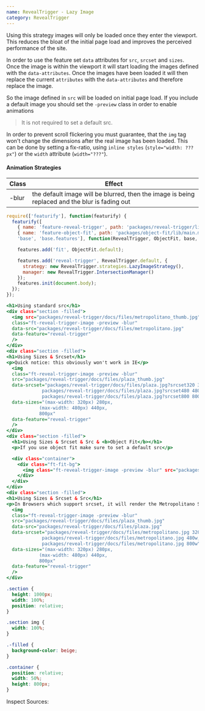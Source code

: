 ```yaml
---
name: RevealTrigger - Lazy Image
category: RevealTrigger
---
```


Using this strategy images will only be loaded once they enter the viewport. This reduces the bloat of the initial page load and improves the perceived performance of the site.

In order to use the feature set `data` attributes for `src`, `srcset` and `sizes`.
Once the image is within the viewport it will start loading the images defined with the `data-attributes`. Once the images have been loaded it will then replace the current `attributes` with the `data-attributes` and therefore replace the image.

So the image defined in `src` will be loaded on initial page load. If you include a default image you should set the `-preview` class in order to enable animations

> It is not required to set a default src.

In order to prevent scroll flickering you must guarantee, that the `img` tag won't change the dimensions after the real image has been loaded. This can be done by setting a fix-ratio, using `inline styles` (`style="width: ???px"`) or the `width` attribute (`width="???"`).

#### Animation Strategies
| Class    | Effect                          |
|----------|---------------------------------|
| -blur    | the default image will be blurred, then the image is being replaced and the blur is fading out |

```types.js
require(['featurify'], function(featurify) {
  featurify([
    { name: 'feature-reveal-trigger', path: 'packages/reveal-trigger/lib/main.min.js' },
    { name: 'feature-object-fit', path: 'packages/object-fit/lib/main.min.js' },
    'base', 'base.features'], function(RevealTrigger, ObjectFit, base, features) {

    features.add('fit', ObjectFit.default);

    features.add('reveal-trigger', RevealTrigger.default, {
      strategy: new RevealTrigger.strategies.LazyImageStrategy(),
      manager: new RevealTrigger.IntersectionManager()
    });
    features.init(document.body);
  });
});
```
```types.html
<h1>Using standard src</h1>
<div class="section -filled">
  <img src="packages/reveal-trigger/docs/files/metropolitano_thumb.jpg"
  class="ft-reveal-trigger-image -preview -blur"
  data-src="packages/reveal-trigger/docs/files/metropolitano.jpg"
  data-feature="reveal-trigger"
  />
</div>
<div class="section -filled">
<h1>Using Sizes & Srcset</h1>
<p>Quick notice: this obviously won't work in IE</p>
  <img
  class="ft-reveal-trigger-image -preview -blur"
  src="packages/reveal-trigger/docs/files/plaza_thumb.jpg"
  data-srcset="packages/reveal-trigger/docs/files/plaza.jpg?srcset320 320w,
             packages/reveal-trigger/docs/files/plaza.jpg?srcset480 480w,
             packages/reveal-trigger/docs/files/plaza.jpg?srcset800 800w"
  data-sizes="(max-width: 320px) 280px,
            (max-width: 480px) 440px,
            800px"
  data-feature="reveal-trigger"
  />
</div>
<div class="section -filled">
  <h1>Using Sizes & Srcset & Src & <b>Object Fit</b></h1>
  <p>If you use object fit make sure to set a default src</p>

  <div class="container">
    <div class="ft-fit-bg">
      <img class="ft-reveal-trigger-image -preview -blur" src="packages/reveal-trigger/docs/files/plaza_thumb.jpg?fit" data-src="packages/reveal-trigger/docs/files/plaza.jpg?fit" data-feature="fit, reveal-trigger">
    </div>
  </div>
</div>
<div class="section -filled">
<h1>Using Sizes & Srcset & Src</h1>
<p>In Browsers which support srcset, it will render the Metropolitano Stadium - in others it will fall back to the Plaza</p>
  <img
  class="ft-reveal-trigger-image -preview -blur"
  src="packages/reveal-trigger/docs/files/plaza_thumb.jpg"
  data-src="packages/reveal-trigger/docs/files/plaza.jpg"
  data-srcset="packages/reveal-trigger/docs/files/metropolitano.jpg 320w,
             packages/reveal-trigger/docs/files/metropolitano.jpg 480w,
             packages/reveal-trigger/docs/files/metropolitano.jpg 800w"
  data-sizes="(max-width: 320px) 280px,
            (max-width: 480px) 440px,
            800px"
  data-feature="reveal-trigger"
  />
</div>
```
```types.css
.section {
  height: 1000px;
  width: 100%;
  position: relative;
}

.section img {
  width: 100%;
}

.-filled {
  background-color: beige;
}

.container {
  position: relative;
  width: 50%;
  height: 800px;
}
```

Inspect Sources:
```src:../src/strategies/lazy-image.js
```
```types:../lib/style.css
```
